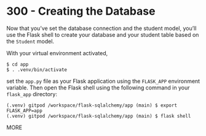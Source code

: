 # 300 - Creating the Database

Now that you’ve set the database connection and the student model, you’ll use the Flask shell to create your database and your student table based on the ```Student``` model.

With your virtual environment activated, 

```
$ cd app
$ . .venv/bin/activate
```

set the ```app.py``` file as your Flask application using the ```FLASK_APP``` environment variable. Then open the Flask shell using the following command in your ```flask_app``` directory:

```
(.venv) gitpod /workspace/flask-sqlalchemy/app (main) $ export FLASK_APP=app
(.venv) gitpod /workspace/flask-sqlalchemy/app (main) $ flask shell
```

MORE